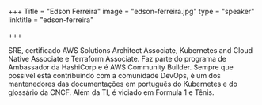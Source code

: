 +++
Title = "Edson Ferreira"
image = "edson-ferreira.jpg"
type = "speaker"
linktitle = "edson-ferreira"

+++

SRE, certificado AWS Solutions Architect Associate, Kubernetes and Cloud Native Associate e Terraform Associate. Faz parte do programa de Ambassador da HashiCorp e é AWS Community Builder. Sempre que possível está contribuindo com a comunidade DevOps, é um dos mantenedores das documentações em português do Kubernetes e do glossário da CNCF. Além da TI, é viciado em Formula 1 e Tênis.